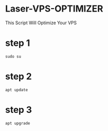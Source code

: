 # Laser-VPS-OPTIMIZER

This Script Will Optimize Your VPS 

# step 1 
```
sudo su
```
# step 2
```
apt update
```
# step 3
```
apt upgrade
```

